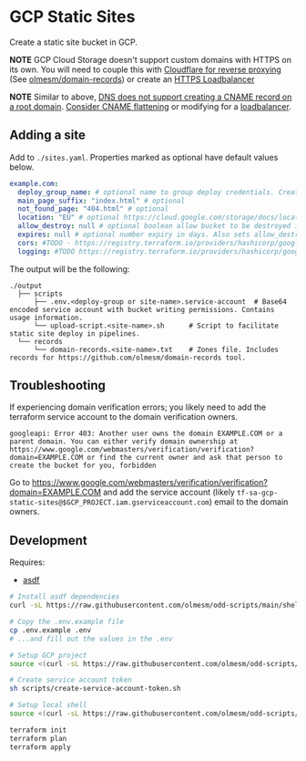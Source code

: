 # GCP Static Sites

Create a static site bucket in GCP.

**NOTE** GCP Cloud Storage doesn't support custom domains with HTTPS on its own. You will need to couple this with [Cloudflare for reverse proxying](https://www.cloudflare.com/en-gb/learning/cdn/glossary/reverse-proxy/) (See [olmesm/domain-records](https://github.com/olmesm/domain-records)) or create an [HTTPS Loadbalancer](https://cloud.google.com/storage/docs/hosting-static-website)

**NOTE** Similar to above, [DNS does not support creating a CNAME record on a root domain](https://cloud.google.com/storage/docs/hosting-static-website-http#cname). [Consider CNAME flattening](https://blog.cloudflare.com/introducing-cname-flattening-rfc-compliant-cnames-at-a-domains-root/) or modifying for a [loadbalancer](https://cloud.google.com/storage/docs/hosting-static-website).

## Adding a site

Add to `./sites.yaml`. Properties marked as optional have default values below.

```yaml
example.com:
  deploy_group_name: # optional name to group deploy credentials. Creates a shared service account for sites with same `deploy_group_name`
  main_page_suffix: "index.html" # optional
  not_found_page: "404.html" # optional
  location: "EU" # optional https://cloud.google.com/storage/docs/locations#location-mr
  allow_destroy: null # optional boolean allow bucket to be destroyed if it has objects.
  expires: null # optional number expiry in days. Also sets allow_destroy to true if allow_destroy is not explicitly set.
  cors: #TODO - https://registry.terraform.io/providers/hashicorp/google/latest/docs/resources/storage_bucket#cors
  logging: #TODO https://registry.terraform.io/providers/hashicorp/google/latest/docs/resources/storage_bucket#nested_logging
```

The output will be the following:

```
./output
  ├── scripts
      ├── .env.<deploy-group or site-name>.service-account  # Base64 encoded service account with bucket writing permissions. Contains usage information.
      └── upload-script.<site-name>.sh      # Script to facilitate static site deploy in pipelines.
  └── records
      └── domain-records.<site-name>.txt    # Zones file. Includes records for https://github.com/olmesm/domain-records tool.
```

## Troubleshooting

If experiencing domain verification errors; you likely need to add the terraform service account to the domain verification owners.

```
googleapi: Error 403: Another user owns the domain EXAMPLE.COM or a parent domain. You can either verify domain ownership at https://www.google.com/webmasters/verification/verification?domain=EXAMPLE.COM or find the current owner and ask that person to create the bucket for you, forbidden
```

Go to https://www.google.com/webmasters/verification/verification?domain=EXAMPLE.COM and add the service account (likely `tf-sa-gcp-static-sites@$GCP_PROJECT.iam.gserviceaccount.com`) email to the domain owners.

## Development

Requires:

- [asdf](https://asdf-vm.com)

```bash
# Install asdf dependencies
curl -sL https://raw.githubusercontent.com/olmesm/odd-scripts/main/shell/asdf-install.sh | bash

# Copy the .env.example file
cp .env.example .env
# ...and fill out the values in the .env

# Setup GCP project
source <(curl -sL https://raw.githubusercontent.com/olmesm/odd-scripts/main/shell/env-export.sh)

# Create service account token
sh scripts/create-service-account-token.sh

# Setup local shell
source <(curl -sL https://raw.githubusercontent.com/olmesm/odd-scripts/main/shell/env-export.sh)

terraform init
terraform plan
terraform apply
```
